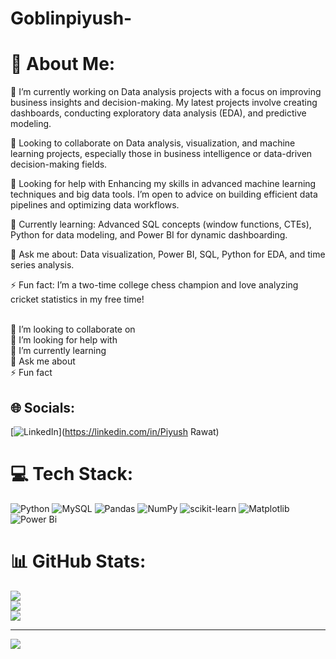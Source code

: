 # Goblinpiyush-
# 💫 About Me:
🔭 I’m currently working on Data analysis projects with a focus on improving business insights and decision-making. My latest projects involve creating dashboards, conducting exploratory data analysis (EDA), and predictive modeling.

👯 Looking to collaborate on Data analysis, visualization, and machine learning projects, especially those in business intelligence or data-driven decision-making fields.

🤝 Looking for help with Enhancing my skills in advanced machine learning techniques and big data tools. I’m open to advice on building efficient data pipelines and optimizing data workflows.

🌱 Currently learning: Advanced SQL concepts (window functions, CTEs), Python for data modeling, and Power BI for dynamic dashboarding.

💬 Ask me about: Data visualization, Power BI, SQL, Python for EDA, and time series analysis.

⚡ Fun fact: I’m a two-time college chess champion and love analyzing cricket statistics in my free time!













 <br>👯 I’m looking to collaborate on<br>🤝 I’m looking for help with<br>🌱 I’m currently learning<br>💬 Ask me about<br>⚡ Fun fact


## 🌐 Socials:
[![LinkedIn](https://img.shields.io/badge/LinkedIn-%230077B5.svg?logo=linkedin&logoColor=white)](https://linkedin.com/in/Piyush Rawat) 

# 💻 Tech Stack:
![Python](https://img.shields.io/badge/python-3670A0?style=for-the-badge&logo=python&logoColor=ffdd54) ![MySQL](https://img.shields.io/badge/mysql-4479A1.svg?style=for-the-badge&logo=mysql&logoColor=white) ![Pandas](https://img.shields.io/badge/pandas-%23150458.svg?style=for-the-badge&logo=pandas&logoColor=white) ![NumPy](https://img.shields.io/badge/numpy-%23013243.svg?style=for-the-badge&logo=numpy&logoColor=white) ![scikit-learn](https://img.shields.io/badge/scikit--learn-%23F7931E.svg?style=for-the-badge&logo=scikit-learn&logoColor=white) ![Matplotlib](https://img.shields.io/badge/Matplotlib-%23ffffff.svg?style=for-the-badge&logo=Matplotlib&logoColor=black) ![Power Bi](https://img.shields.io/badge/power_bi-F2C811?style=for-the-badge&logo=powerbi&logoColor=black)
# 📊 GitHub Stats:
![](https://github-readme-stats.vercel.app/api?username=Goblinpiyush&theme=dark&hide_border=false&include_all_commits=false&count_private=false)<br/>
![](https://github-readme-streak-stats.herokuapp.com/?user=Goblinpiyush&theme=dark&hide_border=false)<br/>
![](https://github-readme-stats.vercel.app/api/top-langs/?username=Goblinpiyush&theme=dark&hide_border=false&include_all_commits=false&count_private=false&layout=compact)

---
[![](https://visitcount.itsvg.in/api?id=Goblinpiyush&icon=0&color=0)](https://visitcount.itsvg.in)

<!-- Proudly created with GPRM ( https://gprm.itsvg.in ) -->

